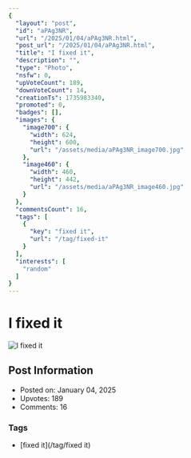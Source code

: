 ```yaml
---
{
  "layout": "post",
  "id": "aPAg3NR",
  "url": "/2025/01/04/aPAg3NR.html",
  "post_url": "/2025/01/04/aPAg3NR.html",
  "title": "I fixed it",
  "description": "",
  "type": "Photo",
  "nsfw": 0,
  "upVoteCount": 189,
  "downVoteCount": 14,
  "creationTs": 1735983340,
  "promoted": 0,
  "badges": [],
  "images": {
    "image700": {
      "width": 624,
      "height": 600,
      "url": "/assets/media/aPAg3NR_image700.jpg"
    },
    "image460": {
      "width": 460,
      "height": 442,
      "url": "/assets/media/aPAg3NR_image460.jpg"
    }
  },
  "commentsCount": 16,
  "tags": [
    {
      "key": "fixed it",
      "url": "/tag/fixed-it"
    }
  ],
  "interests": [
    "random"
  ]
}
---
```


# I fixed it

![I fixed it](/assets/media/aPAg3NR_image700.jpg)

## Post Information

- Posted on: January 04, 2025
- Upvotes: 189
- Comments: 16

### Tags

- [fixed it](/tag/fixed it)
